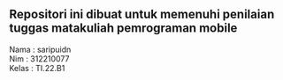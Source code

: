 ## **Repositori ini dibuat untuk memenuhi penilaian tuggas matakuliah pemrograman mobile**  
 Nama  : saripuidn  
 Nim   : 312210077  
 Kelas : TI.22.B1  
